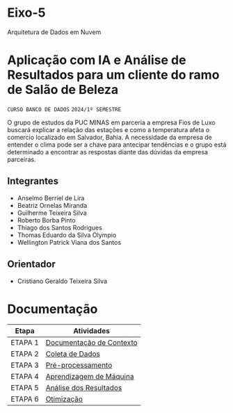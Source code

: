 # Eixo-5
Arquitetura de Dados em Nuvem

# Aplicação com IA e Análise de Resultados para um cliente do ramo de Salão de Beleza
`CURSO BANCO DE DADOS`
`2024/1º SEMESTRE`

O grupo de estudos da PUC MINAS em parceria a empresa Fios de Luxo buscará explicar a relação das estações e como a temperatura afeta o comercio localizado em Salvador, Bahia. A necessidade da empresa de entender o clima pode ser a chave para antecipar tendências e o grupo está determinado a encontrar as respostas diante das dúvidas da empresa parceiras.

## Integrantes
* Anselmo Berriel de Lira
* Beatriz Ornelas Miranda
* Guilherme Teixeira Silva
* Roberto Borba Pinto
* Thiago dos Santos Rodrigues
* Thomas Eduardo da Silva Olympio
* Wellington Patrick Viana dos Santos

## Orientador
* Cristiano Geraldo Teixeira Silva

# Documentação

| Etapa         | Atividades |
|  :----:   | ----------- |
| ETAPA 1        |[Documentação de Contexto](projeto/inicio_do_projeto.md)
| ETAPA 2        |[Coleta de Dados](projeto/coletadedados.md)
| ETAPA 3        |[Pré-processamento](projeto/pre_processamento.md) |
| ETAPA 4        |[Aprendizagem de Máquina](projeto/aprendizado_maquina_rev.md)|
| ETAPA 5        |[Análise dos Resultados](projeto/analise_resultados.md) |
| ETAPA 6        |[Otimização](projeto/Otimizacao.md) |
